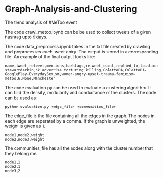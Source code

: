 # Graph-Analysis-and-Clustering
The trend analysis of #MeToo event 

The code crawl_metoo.ipynb can be be used to collect tweets of a given hashtag upto 9 days.

The code data_preprocess.ipynb takes in the txt file created by crawling and preprocesses each tweet entry. The output is stored in a corresponding file. An example of the final output looks like:
```
name,tweet,retweet,mentions,hashtags,retweet_count,replied_to,location
stewartdarkin,ok advertise torturing killing,ColetteDA,ColetteDA-GooglePlay-EverydaySexism,women-angry-upset-trauma-feminism-metoo,6,None,Manchester
```

The code evaluation.py can be used to evaluate a clustering algorithm. It can find the density, modularity and conductance of the clusters. The code can be used as:

```
python evaluation.py <edge_file> <communities_file>
```
The edge_file is the file containing all the edges in the graph. The nodes in each edge are seperated by a comma. If the graph is unweighted, the weight is given as 1.
```
node1,node2,weight
node2,node3,weight
```

The communities_file has all the nodes along with the cluster number that they belong me.
```
node1,1
node2,1
node3,2
```
